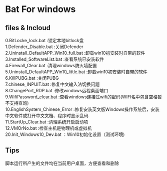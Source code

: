 # Bat For windows

## files & Incloud

0.BitLocke_lock.bat :锁定本地bitlock盘  
1.Defender_Disable.bat :关闭Defender   
2.Uninstall_DefaultAPP_Win10_full.bat :卸载win10初安装时自带的软件   
3.Installed_SoftwareList.bat :查看系统已安装软件   
4.Firewall_Clear.bat :清理windows防火墙配置   
5.Uninstall_DefaultAPP_Win10_little.bat :卸载win10初安装时自带的软件  
6.KillPUBG.bat :关闭PUBG   
7.chinese_INPUIT.bat :修复中文输入法切换问题  
8.ChangePort_RDP.bat :修改windows远程桌面端口  
9.WifiPassword_clear.bat :查看windows连接过wifi的密码(WIFI名中包含空格暂不支持查询)  
10.EnglishSystem_Chinese_Error :修复安装英文版Windows操作系统后，安装中文软件或打开中文文档、程序时显示乱码  
11.StartUp_Clear.bat :清理系统开启启动项  
12.VMOrNo.bat :检查主机是物理机或虚拟机  
20.Init_Windows10_Dev.bat ：Win10初始化设置（测试环境)  

## Tips
脚本运行所产生的文件均在当前用户桌面，方便查看和删除
